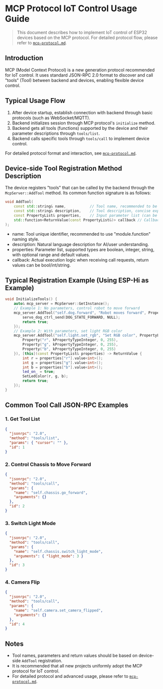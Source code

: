 # MCP Protocol IoT Control Usage Guide

> This document describes how to implement IoT control of ESP32 devices based on the MCP protocol. For detailed protocol flow, please refer to [`mcp-protocol.md`](./mcp-protocol.md).

## Introduction

MCP (Model Context Protocol) is a new generation protocol recommended for IoT control. It uses standard JSON-RPC 2.0 format to discover and call "tools" (Tool) between backend and devices, enabling flexible device control.

## Typical Usage Flow

1. After device startup, establish connection with backend through basic protocols (such as WebSocket/MQTT).
2. Backend initializes session through MCP protocol's `initialize` method.
3. Backend gets all tools (functions) supported by the device and their parameter descriptions through `tools/list`.
4. Backend calls specific tools through `tools/call` to implement device control.

For detailed protocol format and interaction, see [`mcp-protocol.md`](./mcp-protocol.md).

## Device-side Tool Registration Method Description

The device registers "tools" that can be called by the backend through the `McpServer::AddTool` method. Its common function signature is as follows:

```cpp
void AddTool(
    const std::string& name,           // Tool name, recommended to be unique and hierarchical, e.g. self.dog.forward
    const std::string& description,    // Tool description, concise explanation of functionality for AI model understanding
    const PropertyList& properties,    // Input parameter list (can be empty), supported types: boolean, integer, string
    std::function<ReturnValue(const PropertyList&)> callback // Callback implementation when tool is called
);
```
- name: Tool unique identifier, recommended to use "module.function" naming style.
- description: Natural language description for AI/user understanding.
- properties: Parameter list, supported types are boolean, integer, string, with optional range and default values.
- callback: Actual execution logic when receiving call requests, return values can be bool/int/string.

## Typical Registration Example (Using ESP-Hi as Example)

```cpp
void InitializeTools() {
    auto& mcp_server = McpServer::GetInstance();
    // Example 1: No parameters, control robot to move forward
    mcp_server.AddTool("self.dog.forward", "Robot moves forward", PropertyList(), [this](const PropertyList&) -> ReturnValue {
        servo_dog_ctrl_send(DOG_STATE_FORWARD, NULL);
        return true;
    });
    // Example 2: With parameters, set light RGB color
    mcp_server.AddTool("self.light.set_rgb", "Set RGB color", PropertyList({
        Property("r", kPropertyTypeInteger, 0, 255),
        Property("g", kPropertyTypeInteger, 0, 255),
        Property("b", kPropertyTypeInteger, 0, 255)
    }), [this](const PropertyList& properties) -> ReturnValue {
        int r = properties["r"].value<int>();
        int g = properties["g"].value<int>();
        int b = properties["b"].value<int>();
        led_on_ = true;
        SetLedColor(r, g, b);
        return true;
    });
}
```

## Common Tool Call JSON-RPC Examples

### 1. Get Tool List
```json
{
  "jsonrpc": "2.0",
  "method": "tools/list",
  "params": { "cursor": "" },
  "id": 1
}
```

### 2. Control Chassis to Move Forward
```json
{
  "jsonrpc": "2.0",
  "method": "tools/call",
  "params": {
    "name": "self.chassis.go_forward",
    "arguments": {}
  },
  "id": 2
}
```

### 3. Switch Light Mode
```json
{
  "jsonrpc": "2.0",
  "method": "tools/call",
  "params": {
    "name": "self.chassis.switch_light_mode",
    "arguments": { "light_mode": 3 }
  },
  "id": 3
}
```

### 4. Camera Flip
```json
{
  "jsonrpc": "2.0",
  "method": "tools/call",
  "params": {
    "name": "self.camera.set_camera_flipped",
    "arguments": {}
  },
  "id": 4
}
```

## Notes
- Tool names, parameters and return values should be based on device-side `AddTool` registration.
- It is recommended that all new projects uniformly adopt the MCP protocol for IoT control.
- For detailed protocol and advanced usage, please refer to [`mcp-protocol.md`](./mcp-protocol.md). 